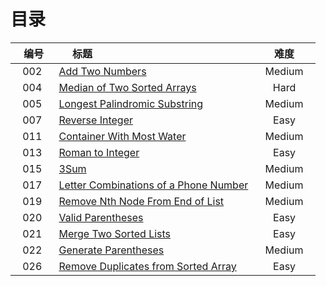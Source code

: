 # 目录



|    编号    |                        标题                       |       难度       |
|:----------:|:----------------------------------------------- | :---------------:|
|   002  |   [Add Two Numbers][1]   |     Medium    |
|   004  |   [Median of Two Sorted Arrays][2]   |     Hard    |
|   005  |   [Longest Palindromic Substring][3]   |     Medium    |
|   007  |   [Reverse Integer][4]   |     Easy    |
|   011  |   [Container With Most Water][5]   |     Medium    |
|   013  |   [Roman to Integer][6]   |     Easy    |
|   015  |   [3Sum][7]   |     Medium    |
|   017  |   [Letter Combinations of a Phone Number][8]   |     Medium    |
|   019  |   [Remove Nth Node From End of List][9]   |     Medium    |
|   020  |   [Valid Parentheses][10]   |     Easy    |
|   021  |   [Merge Two Sorted Lists][11]   |     Easy    |
|   022  |   [Generate Parentheses][12]  |     Medium    |
|   026  |   [Remove Duplicates from Sorted Array][13]  |     Easy    |


  [1]: https://github.com/Zelda256/LeetCode_Zelda/blob/master/Problems/002.%20Add%20Two%20Numbers.md
  [2]: https://github.com/Zelda256/LeetCode_Zelda/blob/master/Problems/004.%20Median%20of%20Two%20Sorted%20Arrays.md
  [3]: https://github.com/Zelda256/LeetCode_Zelda/blob/master/Problems/005.%20Longest%20Palindromic%20Substring.md
  [4]: https://github.com/Zelda256/LeetCode_Zelda/blob/master/Problems/007.%20Reverse%20Integer.md
  [5]: https://github.com/Zelda256/LeetCode_Zelda/blob/master/Problems/011.%20Container%20With%20Most%20Water.md
  [6]: https://github.com/Zelda256/LeetCode_Zelda/blob/master/Problems/013.%20Roman%20to%20Integer.md
  [7]: https://github.com/Zelda256/LeetCode_Zelda/blob/master/Problems/015.%203Sum.md
  [8]: https://github.com/Zelda256/LeetCode_Zelda/blob/master/Problems/017.%20Letter%20Combinations%20of%20a%20Phone%20Number.md
  [9]: https://github.com/Zelda256/LeetCode_Zelda/blob/master/Problems/019.%20Remove%20Nth%20Node%20From%20End%20of%20List.md
  [10]: https://github.com/Zelda256/LeetCode_Zelda/blob/master/Problems/020.%20Valid%20Parentheses.md
  [11]: https://github.com/Zelda256/LeetCode_Zelda/blob/master/Problems/021.%20Merge%20Two%20Sorted%20Lists.md
  [12]: https://github.com/Zelda256/LeetCode_Zelda/blob/master/Problems/022.%20Generate%20Parentheses.md
  [13]: https://github.com/Zelda256/LeetCode_Zelda/blob/master/Problems/026.%20Remove%20Duplicates%20from%20Sorted%20Array.md
